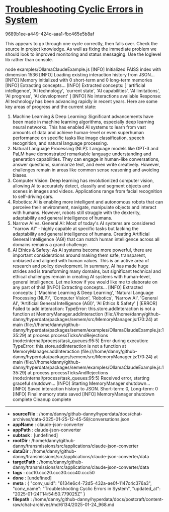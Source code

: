 # [Troubleshooting Cyclic Errors in System](https://claude.ai/chat/6134e6c4-72d5-432a-ae0f-1147c4c376a3)

9689b1ee-a449-424c-aaa1-fbc465e5b8af

This appears to go through one cycle correctly, then falls over. Check the source in project knowledge. As well as fixing the immediate problem we should look to improved monitoring and status messaging. Use the loglevel lib rather than console.

 node examples/OllamaClaudeExample.js
[INFO] Initialized FAISS index with dimension 1536
[INFO] Loading existing interaction history from JSON...
[INFO] Memory initialized with 0 short-term and 0 long-term memories
[INFO] Extracting concepts...
[INFO] Extracted concepts: [
  'artificial intelligence',
  'AI technology',
  'current state',
  'AI capabilities',
  'AI limitations',
  'AI progress',
  'AI development'
]
[INFO] No interactions available
Response: AI technology has been advancing rapidly in recent years. Here are some key areas of progress and the current state:
1. Machine Learning & Deep Learning: Significant advancements have been made in machine learning algorithms, especially deep learning neural networks. This has enabled AI systems to learn from vast amounts of data and achieve human-level or even superhuman performance on specific tasks like image classification, speech recognition, and natural language processing.
2. Natural Language Processing (NLP): Language models like GPT-3 and PaLM have demonstrated remarkable language understanding and generation capabilities. They can engage in human-like conversations, answer questions, summarize text, and even write creatively. However, challenges remain in areas like common sense reasoning and avoiding biases.
3. Computer Vision: Deep learning has revolutionized computer vision, allowing AI to accurately detect, classify and segment objects and scenes in images and videos. Applications range from facial recognition to self-driving cars. 
4. Robotics: AI is enabling more intelligent and autonomous robots that can perceive their environment, navigate, manipulate objects and interact with humans. However, robots still struggle with the dexterity, adaptability and general intelligence of humans.
5. Narrow AI vs. General AI: Most of today's AI systems are considered "narrow AI" - highly capable at specific tasks but lacking the adaptability and general intelligence of humans. Creating Artificial General Intelligence (AGI) that can match human intelligence across all domains remains a grand challenge.
6. AI Ethics & Safety: As AI systems become more powerful, there are important considerations around making them safe, transparent, unbiased and aligned with human values. This is an active area of research and policy development.
In summary, AI has made huge strides and is transforming many domains, but significant technical and ethical challenges remain in creating AI systems with human-level, general intelligence. Let me know if you would like me to elaborate on any part of this!
[INFO] Extracting concepts...
[INFO] Extracted concepts: [
  'Machine Learning & Deep Learning',
  'Natural Language Processing (NLP)',
  'Computer Vision',
  'Robotics',
  'Narrow AI',
  'General AI',
  'Artificial General Intelligence (AGI)',
  'AI Ethics & Safety'
]
[ERROR] Failed to add interaction: TypeError: this.store.addInteraction is not a function
    at MemoryManager.addInteraction (file:///home/danny/github-danny/hyperdata/packages/semem/src/MemoryManager.js:170:24)
    at main (file:///home/danny/github-danny/hyperdata/packages/semem/examples/OllamaClaudeExample.js:135:29)
    at process.processTicksAndRejections (node:internal/process/task_queues:95:5)
Error during execution: TypeError: this.store.addInteraction is not a function
    at MemoryManager.addInteraction (file:///home/danny/github-danny/hyperdata/packages/semem/src/MemoryManager.js:170:24)
    at main (file:///home/danny/github-danny/hyperdata/packages/semem/examples/OllamaClaudeExample.js:135:29)
    at process.processTicksAndRejections (node:internal/process/task_queues:95:5)
Received error, starting graceful shutdown...
[INFO] Starting MemoryManager shutdown...
[INFO] Saved interaction history to JSON. Short-term: 0, Long-term: 0
[INFO] Final memory state saved
[INFO] MemoryManager shutdown complete
Cleanup complete

---

* **sourceFile** : /home/danny/github-danny/hyperdata/docs/chat-archives/data-2025-01-25-12-45-58/conversations.json
* **appName** : claude-json-converter
* **appPath** : claude-json-converter
* **subtask** : [undefined]
* **rootDir** : /home/danny/github-danny/transmissions/src/applications/claude-json-converter
* **dataDir** : /home/danny/github-danny/transmissions/src/applications/claude-json-converter/data
* **targetPath** : /home/danny/github-danny/transmissions/src/applications/claude-json-converter/data
* **tags** : ccc10.ccc20.ccc30.ccc40.ccc50
* **done** : [undefined]
* **meta** : {
  "conv_uuid": "6134e6c4-72d5-432a-ae0f-1147c4c376a3",
  "conv_name": "Troubleshooting Cyclic Errors in System",
  "updated_at": "2025-01-24T14:54:50.779025Z"
}
* **filepath** : /home/danny/github-danny/hyperdata/docs/postcraft/content-raw/chat-archives/md/6134/2025-01-24_968.md